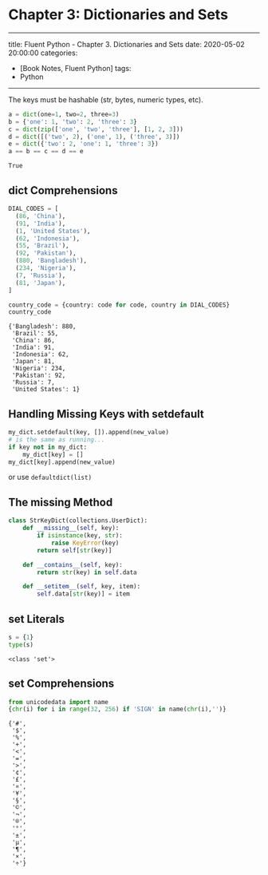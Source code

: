 # Chapter 3: Dictionaries and Sets

---
title: Fluent Python - Chapter 3. Dictionaries and Sets
date: 2020-05-02 20:00:00
categories:
- [Book Notes, Fluent Python]
tags:
- Python
---

The keys must be hashable (str, bytes, numeric types, etc).

```python
a = dict(one=1, two=2, three=3)
b = {'one': 1, 'two': 2, 'three': 3}
c = dict(zip(['one', 'two', 'three'], [1, 2, 3]))
d = dict([('two', 2), ('one', 1), ('three', 3)])
e = dict({'two': 2, 'one': 1, 'three': 3})
a == b == c == d == e
```

    True

## dict Comprehensions

```python
DIAL_CODES = [
  (86, 'China'),
  (91, 'India'),
  (1, 'United States'),
  (62, 'Indonesia'),
  (55, 'Brazil'),
  (92, 'Pakistan'),
  (880, 'Bangladesh'),
  (234, 'Nigeria'),
  (7, 'Russia'),
  (81, 'Japan'),
]

country_code = {country: code for code, country in DIAL_CODES}
country_code
```

    {'Bangladesh': 880,
     'Brazil': 55,
     'China': 86,
     'India': 91,
     'Indonesia': 62,
     'Japan': 81,
     'Nigeria': 234,
     'Pakistan': 92,
     'Russia': 7,
     'United States': 1}

## Handling Missing Keys with setdefault

```python
my_dict.setdefault(key, []).append(new_value)
# is the same as running...
if key not in my_dict:
    my_dict[key] = []
my_dict[key].append(new_value)
```

or use `defaultdict(list)`

## The <span class="underline"><span class="underline">missing</span></span> Method

```python
class StrKeyDict(collections.UserDict):
    def __missing__(self, key):
        if isinstance(key, str):
            raise KeyError(key)
        return self[str(key)]

    def __contains__(self, key):
        return str(key) in self.data

    def __setitem__(self, key, item):
        self.data[str(key)] = item
```

## set Literals

```python
s = {1}
type(s)
```

    <class 'set'>

## set Comprehensions

```python
from unicodedata import name
{chr(i) for i in range(32, 256) if 'SIGN' in name(chr(i),'')}
```

    {'#',
     '$',
     '%',
     '+',
     '<',
     '=',
     '>',
     '¢',
     '£',
     '¤',
     '¥',
     '§',
     '©',
     '¬',
     '®',
     '°',
     '±',
     'µ',
     '¶',
     '×',
     '÷'}
